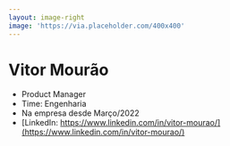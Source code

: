 ```yaml
---
layout: image-right
image: 'https://via.placeholder.com/400x400'
---
```

# Vitor Mourão

* Product Manager
* Time: Engenharia
* Na empresa desde Março/2022
* [LinkedIn: https://www.linkedin.com/in/vitor-mourao/](https://www.linkedin.com/in/vitor-mourao/)

